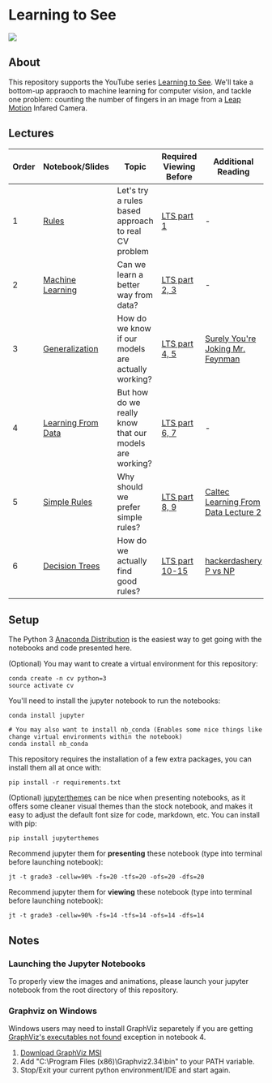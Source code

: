 # Learning to See 

![](challenge/graphics/finger_counting_demo.gif)

## About 
This repository supports the YouTube series [Learning to See](https://www.youtube.com/watch?v=i8D90DkCLhI&list=PLiaHhY2iBX9ihLasvE8BKnS2Xg8AhY6iV). We'll take a bottom-up appraoch to machine learning for computer vision, and tackle one problem: counting the number of fingers in an image from a [Leap Motion](https://www.leapmotion.com/) Infared Camera.

## Lectures
| Order |   Notebook/Slides  | Topic | Required Viewing Before | Additional Reading | Notes |
| ----- | ------------------ | ------ | ----------------------- | ------------------ | ----- |
| 1 | [Rules](https://github.com/unccv/learning_to_see/blob/master/notebooks/1-Rules.ipynb) | Let's try a rules based approach to real CV problem | [LTS part 1](https://www.youtube.com/watch?v=i8D90DkCLhI&list=PLiaHhY2iBX9ihLasvE8BKnS2Xg8AhY6iV) | - | [Intro to Programming Challenge](https://github.com/unccv/learning_to_see/blob/master/challenge/challenge_instructions.ipynb) |
| 2 | [Machine Learning](https://github.com/unccv/learning_to_see/blob/master/notebooks/2-Machine%20Learning.ipynb) | Can we learn a better way from data? | [LTS part 2, 3](https://www.youtube.com/watch?v=2ZhQkD1QKFw&index=2&list=PLiaHhY2iBX9ihLasvE8BKnS2Xg8AhY6iV) | - | - |
| 3 | [Generalization](https://github.com/unccv/learning_to_see/blob/master/notebooks/3-Generalization%20and%20Legos.ipynb) | How do we know if our models are actually working? | [LTS part 4, 5](https://www.youtube.com/watch?v=sarVw-iVWgc&index=4&list=PLiaHhY2iBX9ihLasvE8BKnS2Xg8AhY6iV) | [Surely You're Joking Mr. Feynman](https://www.amazon.com/Surely-Youre-Joking-Mr-Feynman-ebook/dp/B003V1WXKU/ref=sr_1_1?ie=UTF8&qid=1530909477&sr=8-1&keywords=surely+you%27re+joking+mr.+feynman) | - |
| 4 | [Learning From Data](https://github.com/unccv/learning_to_see/blob/master/slides/learning_from_data.pptx) | But how do we really know that our models are working? | [LTS part 6, 7](https://www.youtube.com/watch?v=GufQYkMkdpw&index=6&list=PLiaHhY2iBX9ihLasvE8BKnS2Xg8AhY6iV) | - | [Caltec Learning From Data Lecture 2](https://www.youtube.com/watch?v=MEG35RDD7RA&hd=1)|
| 5 | [Simple Rules](https://github.com/unccv/learning_to_see/blob/master/slides/simple_rules.pptx) | Why should we prefer simple rules? | [LTS part 8, 9](https://www.youtube.com/watch?v=UVwwYZMFocg) | [Caltec Learning From Data Lecture 2](https://www.youtube.com/watch?v=MEG35RDD7RA&hd=1)| - | 
| 6 | [Decision Trees](https://github.com/unccv/learning_to_see/blob/master/slides/decision_trees.pptx) | How do we actually find good rules? | [LTS part 10-15](https://www.youtube.com/watch?v=6cvPj9dmYTo) | [hackerdashery P vs NP](https://www.youtube.com/watch?v=YX40hbAHx3s)| - |

## Setup 

The Python 3 [Anaconda Distribution](https://www.anaconda.com/download) is the easiest way to get going with the notebooks and code presented here. 

(Optional) You may want to create a virtual environment for this repository: 

~~~
conda create -n cv python=3 
source activate cv
~~~

You'll need to install the jupyter notebook to run the notebooks:

~~~
conda install jupyter

# You may also want to install nb_conda (Enables some nice things like change virtual environments within the notebook)
conda install nb_conda
~~~

This repository requires the installation of a few extra packages, you can install them all at once with:
~~~
pip install -r requirements.txt
~~~

(Optional) [jupyterthemes](https://github.com/dunovank/jupyter-themes) can be nice when presenting notebooks, as it offers some cleaner visual themes than the stock notebook, and makes it easy to adjust the default font size for code, markdown, etc. You can install with pip: 

~~~
pip install jupyterthemes
~~~

Recommend jupyter them for **presenting** these notebook (type into terminal before launching notebook):
~~~
jt -t grade3 -cellw=90% -fs=20 -tfs=20 -ofs=20 -dfs=20
~~~

Recommend jupyter them for **viewing** these notebook (type into terminal before launching notebook):
~~~
jt -t grade3 -cellw=90% -fs=14 -tfs=14 -ofs=14 -dfs=14
~~~

## Notes  

### Launching the Jupyter Notebooks
To properly view the images and animations, please launch your jupyter notebook from the root directory of this repository. 

### Graphviz on Windows
Windows users may need to install GraphViz separetely if you are getting [GraphViz's executables not found](https://stackoverflow.com/questions/18438997/why-is-pydot-unable-to-find-graphvizs-executables-in-windows-8) exception in notebook 4.
1. [Download GraphViz MSI](https://graphviz.gitlab.io/_pages/Download/Download_windows.html)
2. Add "C:\Program Files (x86)\Graphviz2.34\bin\" to your PATH variable.
3. Stop/Exit your current python environment/IDE and start again.


   
